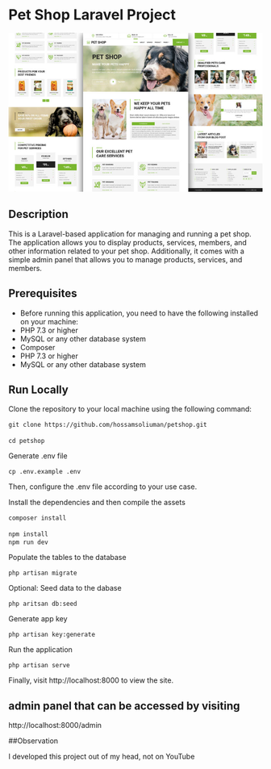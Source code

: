 # Pet Shop Laravel Project
![The San Juan Mountains are beautiful!](https://github.com/HossamSoliuman/petshop/blob/main/public/pet-shop-website-template.jpg "San Juan Mountains")
## Description

This is a Laravel-based application for managing and running a pet shop. The application allows you to display products, services, members, and other information
related to your pet shop. Additionally, it comes with a simple admin panel that allows you to manage products, services, and members.
## Prerequisites

* Before running this application, you need to have the following installed on your machine:
* PHP 7.3 or higher
* MySQL or any other database system
* Composer
* PHP 7.3 or higher
* MySQL or any other database system

## Run Locally

Clone the repository to your local machine using the following command:
```shell
git clone https://github.com/hossamsoliuman/petshop.git

cd petshop
```

Generate .env file
```shell
cp .env.example .env
```

Then, configure the .env file according to your use case.

Install the dependencies and then compile the assets
```shell
composer install

npm install
npm run dev
```

Populate the tables to the database
```shell
php artisan migrate
```

Optional: Seed data to the dabase
```shell
php aritsan db:seed
```

Generate app key
```shell
php artisan key:generate
```

Run the application
```shell
php artisan serve
```

Finally, visit http://localhost:8000 to view the site.

## admin panel that can be accessed by visiting 
http://localhost:8000/admin

##Observation

I developed this project out of my head, not on YouTube
